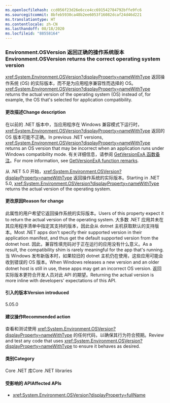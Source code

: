 ```yaml
---
ms.openlocfilehash: ccd056f23d26e6cce4cc691542784792bffe9fc6
ms.sourcegitcommit: 8bfeb5930ca48b2ee6053f16082dcaf24d46d221
ms.translationtype: HT
ms.contentlocale: zh-CN
ms.lasthandoff: 08/18/2020
ms.locfileid: "88558164"
---
```

### <a name="environmentosversion-returns-the-correct-operating-system-version"></a><span data-ttu-id="407f2-101">Environment.OSVersion 返回正确的操作系统版本</span><span class="sxs-lookup"><span data-stu-id="407f2-101">Environment.OSVersion returns the correct operating system version</span></span>

<span data-ttu-id="407f2-102"><xref:System.Environment.OSVersion?displayProperty=nameWithType> 返回操作系统 (OS) 的实际版本，而不是为应用程序兼容性而选择的 OS。</span><span class="sxs-lookup"><span data-stu-id="407f2-102"><xref:System.Environment.OSVersion?displayProperty=nameWithType> returns the actual version of the operating system (OS) instead of, for example, the OS that's selected for application compatibility.</span></span>

#### <a name="change-description"></a><span data-ttu-id="407f2-103">更改描述</span><span class="sxs-lookup"><span data-stu-id="407f2-103">Change description</span></span>

<span data-ttu-id="407f2-104">在以前的 .NET 版本中，当应用程序在 Windows 兼容模式下运行时，<xref:System.Environment.OSVersion?displayProperty=nameWithType> 返回的 OS 版本可能不正确。</span><span class="sxs-lookup"><span data-stu-id="407f2-104">In previous .NET versions, <xref:System.Environment.OSVersion?displayProperty=nameWithType> returns an OS version that may be incorrect when an application runs under Windows compatibility mode.</span></span> <span data-ttu-id="407f2-105">有关详细信息，请参阅 [GetVersionExA 函数备注](/windows/win32/api/sysinfoapi/nf-sysinfoapi-getversionexa#remarks)。</span><span class="sxs-lookup"><span data-stu-id="407f2-105">For more information, see [GetVersionExA function remarks](/windows/win32/api/sysinfoapi/nf-sysinfoapi-getversionexa#remarks).</span></span>

<span data-ttu-id="407f2-106">从 .NET 5.0 开始，<xref:System.Environment.OSVersion?displayProperty=nameWithType> 返回操作系统的实际版本。</span><span class="sxs-lookup"><span data-stu-id="407f2-106">Starting in .NET 5.0, <xref:System.Environment.OSVersion?displayProperty=nameWithType> returns the actual version of the operating system.</span></span>

#### <a name="reason-for-change"></a><span data-ttu-id="407f2-107">更改原因</span><span class="sxs-lookup"><span data-stu-id="407f2-107">Reason for change</span></span>

<span data-ttu-id="407f2-108">此属性的用户希望它返回操作系统的实际版本。</span><span class="sxs-lookup"><span data-stu-id="407f2-108">Users of this property expect it to return the actual version of the operating system.</span></span> <span data-ttu-id="407f2-109">大多数 .NET 应用并未在其应用程序清单中指定其支持的版本，因此会从 dotnet 主机获取默认的支持版本。</span><span class="sxs-lookup"><span data-stu-id="407f2-109">Most .NET apps don't specify their supported version in their application manifest, and thus get the default supported version from the dotnet host.</span></span> <span data-ttu-id="407f2-110">因此，兼容性填充码对于正在运行的应用没有什么意义。</span><span class="sxs-lookup"><span data-stu-id="407f2-110">As a result, the compatibility shim is rarely meaningful for the app that's running.</span></span> <span data-ttu-id="407f2-111">当 Windows 发布新版本时，如果较旧的 dotnet 主机仍在使用，这些应用可能会收到错误的 OS 版本。</span><span class="sxs-lookup"><span data-stu-id="407f2-111">When Windows releases a new version and an older dotnet host is still in use, these apps may get an incorrect OS version.</span></span> <span data-ttu-id="407f2-112">返回实际版本更符合开发人员对此 API 的期望。</span><span class="sxs-lookup"><span data-stu-id="407f2-112">Returning the actual version is more inline with developers' expectations of this API.</span></span>

#### <a name="version-introduced"></a><span data-ttu-id="407f2-113">引入的版本</span><span class="sxs-lookup"><span data-stu-id="407f2-113">Version introduced</span></span>

<span data-ttu-id="407f2-114">5.0</span><span class="sxs-lookup"><span data-stu-id="407f2-114">5.0</span></span>

#### <a name="recommended-action"></a><span data-ttu-id="407f2-115">建议操作</span><span class="sxs-lookup"><span data-stu-id="407f2-115">Recommended action</span></span>

<span data-ttu-id="407f2-116">查看和测试使用 <xref:System.Environment.OSVersion?displayProperty=nameWithType> 的任何代码，以确保其行为符合预期。</span><span class="sxs-lookup"><span data-stu-id="407f2-116">Review and test any code that uses <xref:System.Environment.OSVersion?displayProperty=nameWithType> to ensure it behaves as desired.</span></span>

#### <a name="category"></a><span data-ttu-id="407f2-117">类别</span><span class="sxs-lookup"><span data-stu-id="407f2-117">Category</span></span>

<span data-ttu-id="407f2-118">Core .NET 库</span><span class="sxs-lookup"><span data-stu-id="407f2-118">Core .NET libraries</span></span>

#### <a name="affected-apis"></a><span data-ttu-id="407f2-119">受影响的 API</span><span class="sxs-lookup"><span data-stu-id="407f2-119">Affected APIs</span></span>

- <xref:System.Environment.OSVersion?displayProperty=fullName>

<!--

#### Affected APIs

- `P:System.Environment.OSVersion`

-->
